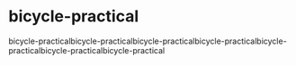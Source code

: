 # bicycle-practical
bicycle-practicalbicycle-practicalbicycle-practicalbicycle-practicalbicycle-practicalbicycle-practicalbicycle-practical
